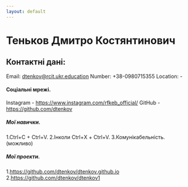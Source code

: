 ```yaml
---
layout: default
---
```


# Теньков Дмитро Костянтинович


## Контактні дані:
Email: dtenkov@rcit.ukr.education
Number: +38-0980715355
Location: -



#### Соціальні мрежі.

Instagram - https://www.instagram.com/rfkeb_official/
GitHub - https://github.com/dtenkov

##### Мої навички.
1.Ctrl+C + Ctrl+V.
2.Інколи Ctrl+Х + Ctrl+V.
3.Комунікабельність. (можливо) 

##### Мої проекти.
1.https://github.com/dtenkov/dtenkov.github.io
2.https://github.com/dtenkov/dtenkov1

